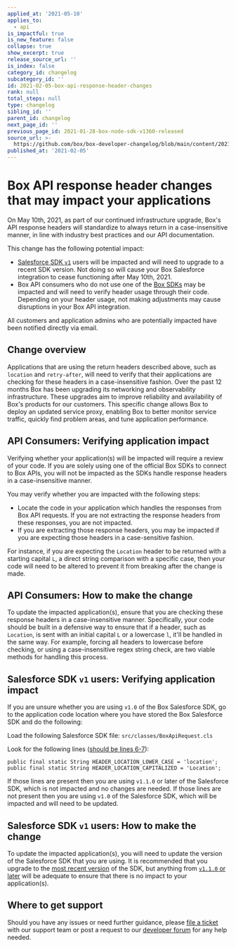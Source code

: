 ```yaml
---
applied_at: '2021-05-10'
applies_to:
  - api
is_impactful: true
is_new_feature: false
collapse: true
show_excerpt: true
release_source_url: ''
is_index: false
category_id: changelog
subcategory_id: ''
id: 2021-02-05-box-api-response-header-changes
rank: null
total_steps: null
type: changelog
sibling_id: ''
parent_id: changelog
next_page_id: ''
previous_page_id: 2021-01-28-box-node-sdk-v1360-released
source_url: >-
  https://github.com/box/box-developer-changelog/blob/main/content/2021/02-05-box-api-response-header-changes.md
published_at: '2021-02-05'
---
```

# Box API response header changes that may impact your applications

On May 10th, 2021, as part of our continued infrastructure upgrade, Box's API
response headers will standardize to always return in a case-insensitive
manner, in line with industry best practices and our API documentation.


This change has the following potential impact:
* [Salesforce SDK `v1`][salesforce-sdk-v1] users will be impacted and will need
to upgrade to a recent SDK version. Not doing so will cause your Box
Salesforce integration to cease functioning after May 10th, 2021.
* Box API consumers who do not use one of the [Box SDKs][box-sdks] may be
impacted and will need to verify header usage through their code. Depending on
your header usage, not making adjustments may cause disruptions in your
Box API integration.

All customers and application admins who are potentially impacted have been
notified directly via email.

<!-- more -->

## Change overview

Applications that are using the return headers described above, such as
`location` and `retry-after`, will need to verify that their applications are
checking for these headers in a case-insensitive fashion. Over the past 12
months Box has been upgrading its networking and observability infrastructure.
These upgrades aim to improve reliability and availability of Box's products
for our customers. This specific change allows Box to deploy an updated service
proxy, enabling Box to better monitor service traffic, quickly find
problem areas, and tune application performance.

## API Consumers: Verifying application impact

Verifying whether your application(s) will be impacted will require a review of
your code. If you are solely using one of the official Box SDKs to connect to
Box APIs, you will not be impacted as the SDKs handle response headers in a
case-insensitive manner.

You may verify whether you are impacted with the following steps:

* Locate the code in your application which handles the responses from Box API
 requests. If you are not extracting the response headers from these responses,
 you are not impacted.
* If you are extracting those response headers, you may be impacted if you are
 expecting those headers in a case-sensitive fashion. 

For instance, if you are expecting the `Location` header to be returned with a
starting capital `L`, a direct string comparison with a specific case, then
your code will need to be altered to prevent it from breaking after the change
is made.

## API Consumers: How to make the change

To update the impacted application(s), ensure that you are checking these
response headers in a case-insensitive manner. Specifically, your code should
be built in a defensive way to ensure that if a header, such as `Location`, is
sent with an initial capital `L` or a lowercase `l`, it'll be handled in the
same way. For example, forcing all headers to lowercase before checking, or
using a case-insensitive regex string check, are two viable methods for
handling this process.

## Salesforce SDK `v1` users: Verifying application impact
If you are unsure whether you are using `v1.0` of the Box Salesforce SDK, go to
the application code location where you have stored the Box Salesforce SDK and
do the following:

Load the following Salesforce SDK file: `src/classes/BoxApiRequest.cls`

Look for the following lines ([should be lines 6-7][salesforce-code]):

```apex
public final static String HEADER_LOCATION_LOWER_CASE = 'location';
public final static String HEADER_LOCATION_CAPITALIZED = 'Location';
```

If those lines are present then you are using `v1.1.0` or later of the
Salesforce SDK, which is not impacted and no changes are needed. If those lines
are not present then you are using `v1.0` of the Salesforce SDK, which will be
impacted and will need to be updated.


## Salesforce SDK `v1` users: How to make the change

To update the impacted application(s), you will need to update the version of
the Salesforce SDK that you are using. It is recommended that you upgrade to
the [most recent version][salesforce-sdk] of the SDK, but anything from
[`v1.1.0` or later][salesforce-sdk-releases] will be adequate to ensure that
there is no impact to your application(s).

## Where to get support

Should you have any issues or need further guidance, please
[file a ticket][support] with our support team or post a request to our
[developer forum][forum] for any help needed.

[salesforce-sdk-v1]: https://github.com/box/box-salesforce-sdk/releases/tag/1.0.0
[salesforce-sdk]: https://github.com/box/box-salesforce-sdk
[salesforce-sdk-releases]: https://github.com/box/box-salesforce-sdk/releases
[salesforce-code]: https://github.com/box/box-salesforce-sdk/compare/1.0.0...v1.1.0#diff-1855f83ffd4977e5b9e4bfc167154f2e11b0161fd6c380502c48082b6837b0af
[box-sdks]: https://developer.box.com/sdks-and-tools/
[support]: https://support.box.com/hc/en-us/requests/new
[forum]: https://support.box.com/hc/en-us/community/topics/360001932973-Platform-and-Developer-Forum